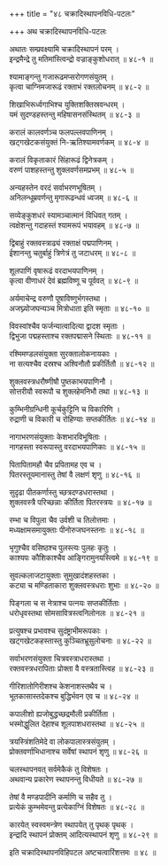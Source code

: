 +++
title = "४८ चक्रादिस्थापनविधि-पटलः"

+++
अथ चक्रादिस्थापनविधि-पटलः  
  
अथातः सम्प्रवक्ष्यामि चक्रादिस्थापनं परम् ।  
इन्द्रमैन्द्रे तु मतिमांस्त्विन्द्रो वज्राङ्कुशोधरात् ॥ ४८-१ ॥  
  
श्यामाङ्गन्तु गजारूढमप्सरोगणसंयुतम् ।  
कृत्वा चाग्निमजारूढं रक्ताभं रक्तलोचनम् ॥ ४८-२ ॥  
  
शिखाभिरूर्ध्वगाभिश्च युक्तिशक्तिस्रवन्धरम् ।  
यमं सुदण्डहस्तन्तु महिषासनसंस्थितम् ॥ ४८-३ ॥  
  
करालं कालवर्णञ्च फलपल्लवपाणिनम् ।  
खट्गखेटकसंयुक्तं नि-ऋतिश्यामवर्णकम् ॥ ४८-४ ॥  
  
करालं विकृताकारं सिंहारूढं द्विनेत्रकम् ।  
वरुणं पाशहस्तन्तु शुक्लवर्णसमप्रभम् ॥ ४८-५ ॥  
  
अन्यहस्तेन वरदं सर्वाभरणभूषितम् ।  
अनिलन्धूम्रवर्णन्तु मृगारूढन्धवं ध्वजम् ॥ ४८-६ ॥  
  
सव्येङ्कुशधरं स्यामञ्चात्मानं विधिवत् गतम् ।  
त्वक्षेशन्तु गदाहस्तं श्यामरूपं भयावहम् ॥ ४८-७ ॥  
  
द्विबाहुं रक्तवस्त्राढ्यं रक्ताक्षं पद्मपाणिनम् ।  
ईशानन्तु चतुर्बाहुं त्रिणेत्रं तु जटाधरम् ॥ ४८-८ ॥  
  
शूलपाणिं वृषारूढं वरदाभयपाणिनम् ।  
कृत्वा वीणाधरं देवं ब्रह्मविष्णू च पूर्ववत् ॥ ४८-९ ॥  
  
अर्यमाचेन्द्र वरुणौ पूषाविष्णुर्भगस्तथा ।  
अजघ्न्योजघन्यञ्च मित्रोधाता इति स्मृताः ॥ ४८-१० ॥  
  
विवस्वांश्चैव फर्जन्यात्वादित्या द्वादश स्मृताः ।  
द्विभुजा पद्महस्ताश्च रक्तपद्मासने स्थिताः ॥ ४८-११ ॥  
  
रश्मिमण्डलसंयुक्ता सुरक्तालोकनायकाः ।  
ना सत्यश्चैव दस्रश्च अश्विनौतौ प्रकीर्तितौ ॥ ४८-१२ ॥  
  
शुक्लवस्त्रधरौष्णीषौ पुष्तकाभयपाणिनौ ।  
सोत्तरीयौ स्वरूपौ च शुक्लहेमनिभौ तथा ॥ ४८-१३ ॥  
  
कुम्भिनीग्रन्धिनी कूर्चकुट्टिनि च विकारिणि ।  
रुद्राणी च विकारी च रोहिण्याः सप्तकीर्तितः ॥ ४८-१४ ॥  
  
नागाभरणसंयुक्ताः केशभारविभूषिताः ।  
नागहस्ता स्वरूपास्तु वरदाभयपाणिकाः ॥ ४८-१५ ॥  
  
पितापितामहौ चैव प्रपितामह एव च ।  
पितरस्तूयमानास्तु तेषां वै लक्षणं शृणु ॥ ४८-१६ ॥  
  
सुदृढा पीतकर्णास्तु च्छत्रदण्डधरास्तथा ।  
शुक्लवस्त्रै परिच्छन्नाः कीर्तिता पितरस्त्रयः ॥ ४८-१७ ॥  
  
रम्भा च विपुला चैव उर्वशी च तिलोत्तमाः ।  
मध्यक्षामसमायुक्ताः पीनोरुजघनस्तनाः ॥ ४८-१८ ॥  
  
भृगुश्चैव वसिष्ठश्च पुलस्त्यः पुलहः कृतुः ।  
काश्यपः कौशिकाश्चैव आङ्गिरामुनयस्त्विमे ॥ ४८-१९ ॥  
  
सुवल्कलाजटायुक्ताः सुमुखादंशहस्तका ।  
कट्या च मण्डिताकारा शुक्लवस्त्रधराः शुभाः ॥ ४८-२० ॥  
  
पिङ्गला च स नेत्राश्च पत्नयः सप्तकीर्तिताः ।  
धरोधृवस्तथा सोमसावित्रस्त्वनिलोनलः ॥ ४८-२१ ॥  
  
प्रत्युषश्च प्रभावश्च सुदंष्ट्राभीमरूपकाः ।  
खट्गखेटकहस्तास्तु कुञ्चितभ्रूसुलोचनाः ॥ ४८-२२ ॥  
  
सर्वाभरणसंयुक्ता चित्रवस्त्राधरास्तथा ।  
रक्तवस्त्रधरापिताः प्रोक्ता वै वस्त्रतास्त्विह ॥ ४८-२३ ॥  
  
गीरिशातोगिरीशश्च केशनाशस्तथैव च ।  
भूतकासास्तदेकश्च बुद्धिर्भवन एव च ॥ ४८-२४ ॥  
  
कपालीशो ह्यजोबुद्धच्छद्रमौली प्रकीर्तिता ।  
भस्मोद्धुलित देहाश्च शूलपाशधरास्तथा ॥ ४८-२५ ॥  
  
त्रयस्त्रिंशतिमेदे वा लोकपालास्त्रसंयुतम् ।  
प्रोक्तवर्णाभिधानाश्च सर्वेषां स्थापनं शृणु ॥ ४८-२६ ॥  
  
चलस्थापनवत् सर्वमेकैकं तु विशेषतः ।  
अथवान्य प्रकारेण स्थापनन्तु विधीयते ॥ ४८-२७ ॥  
  
तेषां वै मण्डपादीनि कर्माणि च सहैव तु ।  
प्रत्येकं कुम्भमेवन्तु प्रत्येकाग्निं विशेषतः ॥ ४८-२८ ॥  
  
कारयेत् स्वस्वमन्त्रेण स्थापयेत् तु पृथक् पृथक् ।  
इन्द्रादि स्थापनं प्रोक्तम् आदित्यस्थापनं शृणु ॥ ४८-२९ ॥  
  
इति चक्रादिस्थापनविहिपटल अष्टचत्वारिंशत्तमः ॥ ४८ ॥  
  
  
